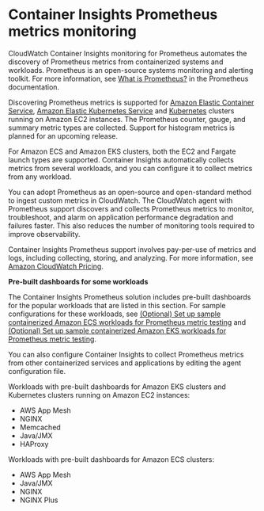 # Container Insights Prometheus metrics monitoring<a name="ContainerInsights-Prometheus"></a>

CloudWatch Container Insights monitoring for Prometheus automates the discovery of Prometheus metrics from containerized systems and workloads\. Prometheus is an open\-source systems monitoring and alerting toolkit\. For more information, see [ What is Prometheus?](https://prometheus.io/docs/introduction/overview/) in the Prometheus documentation\.

Discovering Prometheus metrics is supported for [Amazon Elastic Container Service](https://aws.amazon.com/ecs/), [Amazon Elastic Kubernetes Service](https://aws.amazon.com/eks/) and [Kubernetes](https://aws.amazon.com/kubernetes/) clusters running on Amazon EC2 instances\. The Prometheus counter, gauge, and summary metric types are collected\. Support for histogram metrics is planned for an upcoming release\.

For Amazon ECS and Amazon EKS clusters, both the EC2 and Fargate launch types are supported\. Container Insights automatically collects metrics from several workloads, and you can configure it to collect metrics from any workload\.

You can adopt Prometheus as an open\-source and open\-standard method to ingest custom metrics in CloudWatch\. The CloudWatch agent with Prometheus support discovers and collects Prometheus metrics to monitor, troubleshoot, and alarm on application performance degradation and failures faster\. This also reduces the number of monitoring tools required to improve observability\.

Container Insights Prometheus support involves pay\-per\-use of metrics and logs, including collecting, storing, and analyzing\. For more information, see [Amazon CloudWatch Pricing](https://aws.amazon.com/cloudwatch/pricing/)\.

**Pre\-built dashboards for some workloads**

The Container Insights Prometheus solution includes pre\-built dashboards for the popular workloads that are listed in this section\. For sample configurations for these workloads, see [\(Optional\) Set up sample containerized Amazon ECS workloads for Prometheus metric testing](ContainerInsights-Prometheus-Sample-Workloads-ECS.md) and [\(Optional\) Set up sample containerized Amazon EKS workloads for Prometheus metric testing](ContainerInsights-Prometheus-Sample-Workloads.md)\.

You can also configure Container Insights to collect Prometheus metrics from other containerized services and applications by editing the agent configuration file\.

Workloads with pre\-built dashboards for Amazon EKS clusters and Kubernetes clusters running on Amazon EC2 instances:
+ AWS App Mesh
+ NGINX
+ Memcached
+ Java/JMX
+ HAProxy

Workloads with pre\-built dashboards for Amazon ECS clusters:
+ AWS App Mesh
+ Java/JMX
+ NGINX
+ NGINX Plus